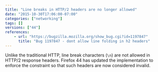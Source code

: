 ```yaml
---
title: "Line breaks in HTTP/2 headers are no longer allowed"
date: "2015-10-30T17:06:00-07:00"
categories: ["networking"]
tags: []
versions: ["44"]
references:
    - url: "https://bugzilla.mozilla.org/show_bug.cgi?id=1197847"
      title: "Bug 1197847 - dont allow line folding in h2 headers"
---
```

Unlike the traditional HTTP, line break characters (`\n`) are not allowed in HTTP/2 response headers. Firefox 44 has updated the implementation to enforce the constraint so that such headers are now considered invalid.
